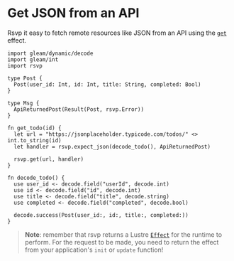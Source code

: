 # Get JSON from an API

Rsvp it easy to fetch remote resources like JSON from an API using the
[`get`](https://hexdocs.pm/rsvp/rsvp.html#get) effect.

```gleam
import gleam/dynamic/decode
import gleam/int
import rsvp

type Post {
  Post(user_id: Int, id: Int, title: String, completed: Bool)
}

type Msg {
  ApiReturnedPost(Result(Post, rsvp.Error))
}

fn get_todo(id) {
  let url = "https://jsonplaceholder.typicode.com/todos/" <> int.to_string(id)
  let handler = rsvp.expect_json(decode_todo(), ApiReturnedPost)

  rsvp.get(url, handler)
}

fn decode_todo() {
  use user_id <- decode.field("userId", decode.int)
  use id <- decode.field("id", decode.int)
  use title <- decode.field("title", decode.string)
  use completed <- decode.field("completed", decode.bool)

  decode.success(Post(user_id:, id:, title:, completed:))
}
```

> **Note**: remember that rsvp returns a Lustre
> [`Effect`](https://hexdocs.pm/lustre/lustre/effect.html#Effect) for the runtime
> to perform. For the request to be made, you need to return the effect from your
> application's `init` or `update` function!
